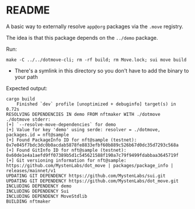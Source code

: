 # README

A basic way to externally resolve `app@org` packages via the `.move` registry.

The idea is that this package depends on the `../demo` package.

Run:

```
make -C ../../dotmove-cli; rm -rf build; rm Move.lock; sui move build
```

- There's a symlink in this directory so you don't have to add the binary to your path

Expected output:

```
cargo build
    Finished `dev` profile [unoptimized + debuginfo] target(s) in 0.72s
RESOLVING DEPENDENCIES IN demo FROM nftmaker WITH ./dotmove
./dotmove stderr:
[+] `--resolve-move-dependencies` for demo
[+] Value for key 'demo' using serde: resolver = ./dotmove, packages.id = nft@sample
[+] Found PackageInfo ID for nft@sample (testnet): 0x7e045f7bdc3dc0b0acdab5878fe8833efbf60b889c526b67d0dc35d7293c568a
[+] Found GitInfo ID for nft@sample (testnet): 0x60de1e4a1aefd9ff07389b5d1c545621588f190a7c79f9499fdabbaa3645719f
[+] Git versioning information for nft@sample: https://github.com/MystenLabs/dot_move | packages/package_info | releases/mainnet/v1
UPDATING GIT DEPENDENCY https://github.com/MystenLabs/sui.git
UPDATING GIT DEPENDENCY https://github.com/MystenLabs/dot_move.git
INCLUDING DEPENDENCY demo
INCLUDING DEPENDENCY Sui
INCLUDING DEPENDENCY MoveStdlib
BUILDING nftmaker
```
